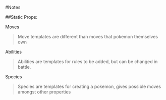 #Notes

##Static Props:

Moves
> Move templates are different than moves that pokemon themselves own

Abilities
> Abilities are templates for rules to be added, but can be changed in battle.

Species
> Species are templates for creating a pokemon, gives possible moves amongst other properties
